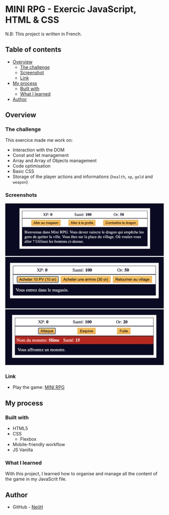 # MINI RPG - Exercic JavaScript, HTML & CSS

N.B: This project is written in French.

## Table of contents

- [Overview](#overview)
  - [The challenge](#the-challenge)
  - [Screenshot](#screenshot)
  - [Link](#link)
- [My process](#my-process)
  - [Built with](#built-with)
  - [What I learned](#what-i-learned)
- [Author](#author)

## Overview

### The challenge

This exercice made me work on:

- Interaction with the DOM
- Const and let management
- Array and Array of Objects management
- Code optimisation
- Basic CSS
- Storage of the player actions and informations (`health`, `xp`, `gold` and `weapon`)

### Screenshots

![homepage](./images/accueil.png)
![store](./images/magasin.png)
![battle](./images/combat.png)

### Link

- Play the game: [MINI RPG](https://nejih.github.io/mini-rpg/)

## My process

### Built with

- HTML5
- CSS
  - Flexbox
- Mobile-friendly workflow
- JS Vanilla

### What I learned

With this project, I learned how to organise and manage all the content of the game in my JavaScrit file.

## Author

- GitHub - [NejiH](https://github.com/NejiH/)
